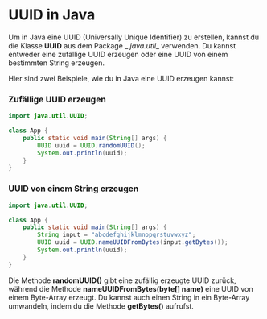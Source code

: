 # UUID in Java

Um in Java eine UUID (Universally Unique Identifier) zu erstellen, kannst du die Klasse __UUID__ aus dem Package _
_java.util__ verwenden. Du kannst entweder eine zufällige UUID erzeugen oder eine UUID von einem bestimmten String
erzeugen.

Hier sind zwei Beispiele, wie du in Java eine UUID erzeugen kannst:

### Zufällige UUID erzeugen

```java
import java.util.UUID;

class App {
    public static void main(String[] args) {
        UUID uuid = UUID.randomUUID();
        System.out.println(uuid);
    }
}
```

### UUID von einem String erzeugen

```java
import java.util.UUID;

class App {
    public static void main(String[] args) {
        String input = "abcdefghijklmnopqrstuvwxyz";
        UUID uuid = UUID.nameUUIDFromBytes(input.getBytes());
        System.out.println(uuid);
    }
}
```

Die Methode __randomUUID()__ gibt eine zufällig erzeugte UUID zurück, während die Methode __nameUUIDFromBytes(byte[]
name)__ eine UUID von einem Byte-Array erzeugt. Du kannst auch einen String in ein Byte-Array umwandeln, indem du die
Methode __getBytes()__ aufrufst.